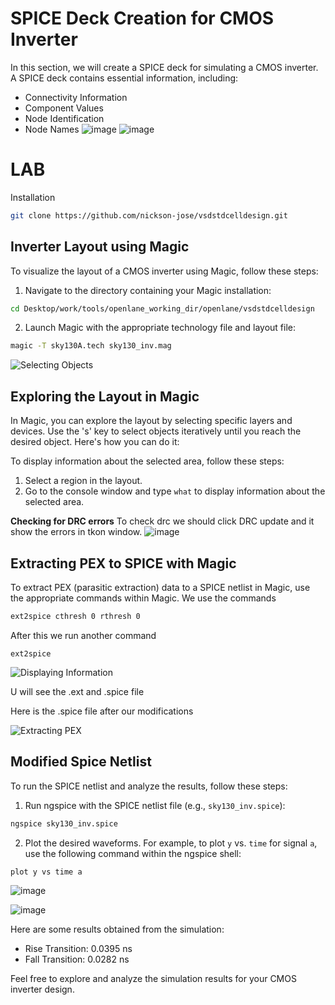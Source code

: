 # SPICE Deck Creation for CMOS Inverter

In this section, we will create a SPICE deck for simulating a CMOS inverter. A SPICE deck contains essential information, including:

- Connectivity Information
- Component Values
- Node Identification
- Node Names
![image](https://github.com/aaronghosh/pes_pd/assets/124378527/4cf26a69-7b0f-4966-b335-2c2faf9c4c79)
![image](https://github.com/aaronghosh/pes_pd/assets/124378527/00665371-6769-4151-8ae7-ae34afdbf73a)

# LAB

Installation
```bash
git clone https://github.com/nickson-jose/vsdstdcelldesign.git
```
## Inverter Layout using Magic

To visualize the layout of a CMOS inverter using Magic, follow these steps:

1. Navigate to the directory containing your Magic installation:

```bash
cd Desktop/work/tools/openlane_working_dir/openlane/vsdstdcelldesign
```


2. Launch Magic with the appropriate technology file and layout file:

```bash
magic -T sky130A.tech sky130_inv.mag
```

![Selecting Objects](https://github.com/aaronghosh/pes_pd/assets/124378527/4df359cf-3b01-4bc0-b1a7-b264fe8a8976)


## Exploring the Layout in Magic

In Magic, you can explore the layout by selecting specific layers and devices. Use the 's' key to select objects iteratively until you reach the desired object. Here's how you can do it:

To display information about the selected area, follow these steps:

1. Select a region in the layout.
2. Go to the console window and type `what` to display information about the selected area.

**Checking for DRC errors**
To check drc we should click DRC update and it show the errors in tkon window. 
![image](https://github.com/aaronghosh/pes_pd/assets/124378527/fb9e1c77-b401-4905-b176-8b08ab85e17d)

## Extracting PEX to SPICE with Magic

To extract PEX (parasitic extraction) data to a SPICE netlist in Magic, use the appropriate commands within Magic.
We use the commands
```bash
ext2spice cthresh 0 rthresh 0
```
After this we run another command
```
ext2spice
```

![Displaying Information](https://github.com/aaronghosh/pes_pd/assets/124378527/d945cce5-70ce-4926-ad71-123f8a8b3188)

U will see the .ext and .spice file

Here is the .spice file after our modifications

![Extracting PEX](https://github.com/aaronghosh/pes_pd/assets/124378527/3e0f13c0-f305-4673-9342-e14125a6500e)

## Modified Spice Netlist

To run the SPICE netlist and analyze the results, follow these steps:

1. Run ngspice with the SPICE netlist file (e.g., `sky130_inv.spice`):

```bash
ngspice sky130_inv.spice
```


2. Plot the desired waveforms. For example, to plot `y` vs. `time` for signal `a`, use the following command within the ngspice shell:

```bash
plot y vs time a
```

![image](https://github.com/aaronghosh/pes_pd/assets/124378527/4dc08f92-9ea8-4594-ae4e-7426bcb3836e)

![image](https://github.com/aaronghosh/pes_pd/assets/124378527/e8dc64d5-fded-4801-933c-b706d342cc6c)

Here are some results obtained from the simulation:

- Rise Transition: 0.0395 ns
- Fall Transition: 0.0282 ns

Feel free to explore and analyze the simulation results for your CMOS inverter design.
